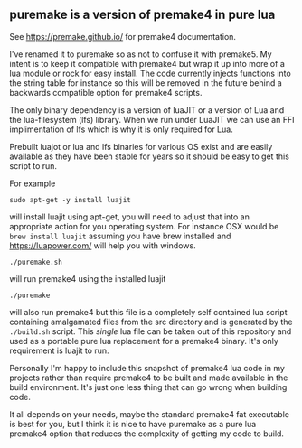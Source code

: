 puremake is a version of premake4 in pure lua
---------------------------------------------

See https://premake.github.io/ for premake4 documentation.

I've renamed it to puremake so as not to confuse it with premake5. My 
intent is to keep it compatible with premake4 but wrap it up into more 
of a lua module or rock for easy install. The code currently injects 
functions into the string table for instance so this will be removed in 
the future behind a backwards compatible option for premake4 scripts.

The only binary dependency is a version of luaJIT or a version of Lua 
and the lua-filesystem (lfs) library. When we run under LuaJIT we can 
use an FFI implimentation of lfs which is why it is only required for 
Lua.

Prebuilt luajot or lua and lfs binaries for various OS exist and are 
easily available as they have been stable for years so it should be 
easy to get this script to run.

For example

	sudo apt-get -y install luajit

will install luajit using apt-get, you will need to adjust that into an 
appropriate action for you operating system. For instance OSX would be 
```brew install luajit``` assuming you have brew installed and 
https://luapower.com/ will help you with windows.

	./puremake.sh

will run premake4 using the installed luajit

	./puremake

will also run premake4 but this file is a completely self contained lua 
script containing amalgamated files from the src directory and is 
generated by the ```./build.sh``` script. This *single* lua file can be 
taken out of this repository and used as a portable pure lua 
replacement for a premake4 binary. It's only requirement is luajit to 
run.

Personally I'm happy to include this snapshot of premake4 lua code in 
my projects rather than require premake4 to be built and made available 
in the build environment. It's just one less thing that can go wrong 
when building code.

It all depends on your needs, maybe the standard premake4 fat 
executable is best for you, but I think it is nice to have puremake as 
a pure lua premake4 option that reduces the complexity of getting my 
code to build.
